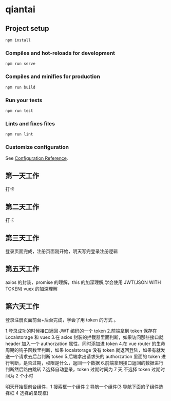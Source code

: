 # qiantai

## Project setup

```
npm install
```

### Compiles and hot-reloads for development

```
npm run serve
```

### Compiles and minifies for production

```
npm run build
```

### Run your tests

```
npm run test
```

### Lints and fixes files

```
npm run lint
```

### Customize configuration

See [Configuration Reference](https://cli.vuejs.org/config/).

## 第一天工作

打卡

## 第二天工作

打卡

## 第三天工作

登录页面完成，注册页面刚开始，明天写完登录注册逻辑

## 第五天工作

axios 的封装，promise 的理解，this 的加深理解,学会使用 JWT(JSON WITH TOKEN) vuex 的加深理解

## 第六天工作

登录注册页面前台+后台完成，学会了用 token 的方式 。

1.登录成功的时候接口返回 JWT 编码的一个 token 2.前端拿到 token 保存在 Localstorage 和 vuex 3.在 axios 封装的拦截器里面判断，如果访问那些接口就 header 加入一个 authorzation 属性，同时添加进 token 4.在 vue router 的生命周期的钩子函数里判断，如果 localstorage 没有 token 就返回登陆，如果有就发送一个请求去后台判断 token 5.后端拿出请求头的 authorzation 里面的 token 进行判断，是否过期，权限是什么，返回一个数据 6.前端拿到接口返回的数据进行判断然后路由跳转 7.选择自动登录，token 过期时间为 7 天,不选择 token 过期时间为 2 个小时

明天开始搭前台组件，1 搜索框一个组件 2 导航一个组件(3 导航下面的子组件选择框 4 选择的呈现框)
